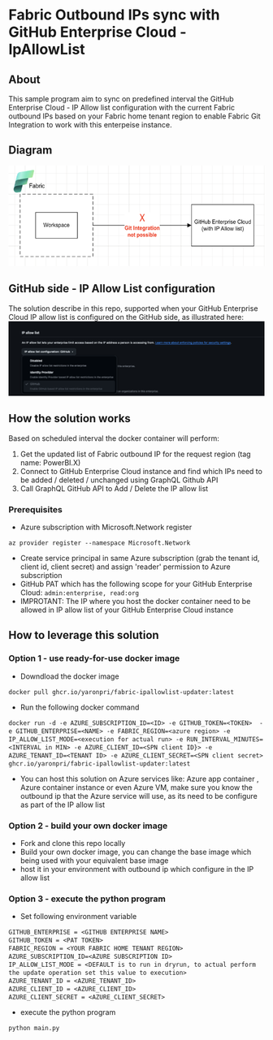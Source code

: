 # Fabric Outbound IPs sync with GitHub Enterprise Cloud - IpAllowList

## About
This sample program aim to sync on predefined interval the GitHub Enterprise Cloud - IP Allow list configuration with the current Fabric outbound IPs based on your Fabric home tenant region to enable Fabric Git Integration to work with this enterpeise instance.

## Diagram
![alt text](img/fabric-ip-allow-list.png)

## GitHub side - IP Allow List configuration
The solution describe in this repo, supported when your GitHub Enterprise Cloud IP allow list is configured on the GitHub side, as illustrated here:
![alt text](img/configuration.png)

## How the solution works
Based on scheduled interval the docker container will perform:
1. Get the updated list of Fabric outbound IP for the request region (tag name: PowerBI.X) 
1. Connect to GitHub Enterprise Cloud instance and find which IPs need to be added / deleted / unchanged using GraphQL Github API
1. Call GraphQL GitHub API to Add / Delete the IP allow list

### Prerequisites

- Azure subscription with Microsoft.Network register
```
az provider register --namespace Microsoft.Network
```
- Create service principal in same Azure subscription (grab the tenant id, client id, client secret) and assign 'reader' permission to Azure subscription
- GitHub PAT which has the following scope for your GitHub Enterprise Cloud: ```admin:enterprise, read:org```
- IMPROTANT: The IP where you host the docker container need to be allowed in IP allow list of your GitHub Enterprise Cloud instance

## How to leverage this solution
### Option 1 - use ready-for-use docker image
- Downdload the docker image
```
docker pull ghcr.io/yaronpri/fabric-ipallowlist-updater:latest
```
- Run the following docker command
```
docker run -d -e AZURE_SUBSCRIPTION_ID=<ID> -e GITHUB_TOKEN=<TOKEN>  -e GITHUB_ENTERPRISE=<NAME> -e FABRIC_REGION=<azure region> -e IP_ALLOW_LIST_MODE=<execution for actual run> -e RUN_INTERVAL_MINUTES=<INTERVAL in MIN> -e AZURE_CLIENT_ID=<SPN client ID}> -e AZURE_TENANT_ID=<TENANT ID> -e AZURE_CLIENT_SECRET=<SPN client secret> ghcr.io/yaronpri/fabric-ipallowlist-updater:latest
```

- You can host this solution on Azure services like: Azure app container , Azure container instance or even Azure VM, make sure you know the outbound ip that the Azure service will use, as its need to be configure as part of the IP allow list

### Option 2 - build your own docker image
- Fork and clone this repo locally
- Build your own docker image, you can change the base image which being used with your equivalent base image
- host it in your environment with outbound ip which configure in the IP allow list

### Option 3 - execute the python program
- Set following environment variable
```
GITHUB_ENTERPRISE = <GITHUB ENTERPRISE NAME>
GITHUB_TOKEN = <PAT TOKEN>
FABRIC_REGION = <YOUR FABRIC HOME TENANT REGION>
AZURE_SUBSCRIPTION_ID=<AZURE SUBSCRIPTION ID>
IP_ALLOW_LIST_MODE = <DEFAULT is to run in dryrun, to actual perform the update operation set this value to execution>
AZURE_TENANT_ID = <AZURE_TENANT_ID>
AZURE_CLIENT_ID = <AZURE_CLIENT_ID>
AZURE_CLIENT_SECRET = <AZURE_CLIENT_SECRET>
```
- execute the python program 
```
python main.py
```